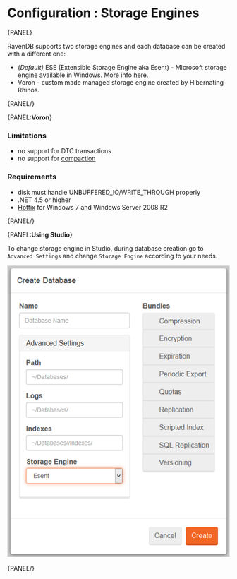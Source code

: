 # Configuration : Storage Engines

{PANEL}

RavenDB supports two storage engines and each database can be created with a different one:

- _(Default)_ ESE (Extensible Storage Engine aka Esent) - Microsoft storage engine available in Windows. More info [here](http://en.wikipedia.org/wiki/Extensible_Storage_Engine).
- Voron - custom made managed storage engine created by Hibernating Rhinos.

{PANEL/}

{PANEL:**Voron**}

### Limitations

- no support for DTC transactions
- no support for [compaction](../../client-api/commands/how-to/compact-database)

### Requirements

- disk must handle UNBUFFERED_IO/WRITE_THROUGH properly
- .NET 4.5 or higher
- [Hotfix](http://support.microsoft.com/kb/2731284) for Windows 7 and Windows Server 2008 R2

{PANEL/}

{PANEL:**Using Studio**}

To change storage engine in Studio, during database creation go to `Advanced Settings` and change `Storage Engine` according to your needs.

![Figure 1: Creating database and changing Storage Engine](images/create-database-select-engine-studio.png)

{PANEL/}